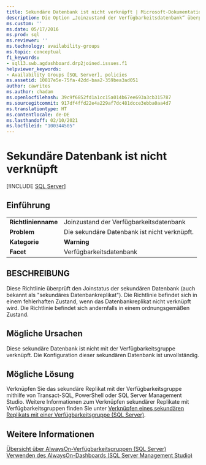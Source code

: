 ```yaml
---
title: Sekundäre Datenbank ist nicht verknüpft | Microsoft-Dokumentation
description: Die Option „Joinzustand der Verfügbarkeitsdatenbank“ überprüft den Joinzustand der sekundären Datenbank im Rahmen der richtlinienbasierten Verwaltung für Always On-Verfügbarkeitsgruppen.
ms.custom: ''
ms.date: 05/17/2016
ms.prod: sql
ms.reviewer: ''
ms.technology: availability-groups
ms.topic: conceptual
f1_keywords:
- sql13.swb.agdashboard.drp2joined.issues.f1
helpviewer_keywords:
- Availability Groups [SQL Server], policies
ms.assetid: 10817e5e-75fa-42dd-baa2-359bea3ad051
author: cawrites
ms.author: chadam
ms.openlocfilehash: 39c9f6852fd1a1cc15a014b67ee693a3cb315787
ms.sourcegitcommit: 917df4ffd22e4a229af7dc481dcce3ebba0aa4d7
ms.translationtype: HT
ms.contentlocale: de-DE
ms.lasthandoff: 02/10/2021
ms.locfileid: "100344505"
---
```

# <a name="secondary-database-is-not-joined"></a>Sekundäre Datenbank ist nicht verknüpft
[!INCLUDE [SQL Server](../../../includes/applies-to-version/sqlserver.md)]
    
## <a name="introduction"></a>Einführung  
  
|||  
|-|-|  
|**Richtlinienname**|Joinzustand der Verfügbarkeitsdatenbank|  
|**Problem**|Die sekundäre Datenbank ist nicht verknüpft.|  
|**Kategorie**|**Warning**|  
|**Facet**|Verfügbarkeitsdatenbank|  
  
## <a name="description"></a>BESCHREIBUNG  
 Diese Richtlinie überprüft den Joinstatus der sekundären Datenbank (auch bekannt als "sekundäres Datenbankreplikat"). Die Richtlinie befindet sich in einem fehlerhaften Zustand, wenn das Datenbankreplikat nicht verknüpft wird. Die Richtlinie befindet sich andernfalls in einem ordnungsgemäßen Zustand.  

## <a name="possible-causes"></a>Mögliche Ursachen  
 Diese sekundäre Datenbank ist nicht mit der Verfügbarkeitsgruppe verknüpft. Die Konfiguration dieser sekundären Datenbank ist unvollständig.  
  
## <a name="possible-solution"></a>Mögliche Lösung  
 Verknüpfen Sie das sekundäre Replikat mit der Verfügbarkeitsgruppe mithilfe von Transact-SQL, PowerShell oder SQL Server Management Studio. Weitere Informationen zum Verknüpfen sekundärer Replikate mit Verfügbarkeitsgruppen finden Sie unter [Verknüpfen eines sekundären Replikats mit einer Verfügbarkeitsgruppe (SQL Server)](https://msdn.microsoft.com/library/ff878473\(SQL.110\).aspx).  
  
## <a name="see-also"></a>Weitere Informationen  
 [Übersicht über AlwaysOn-Verfügbarkeitsgruppen &#40;SQL Server&#41;](../../../database-engine/availability-groups/windows/overview-of-always-on-availability-groups-sql-server.md)   
 [Verwenden des AlwaysOn-Dashboards &#40;SQL Server Management Studio&#41;](../../../database-engine/availability-groups/windows/use-the-always-on-dashboard-sql-server-management-studio.md)  
  
  
